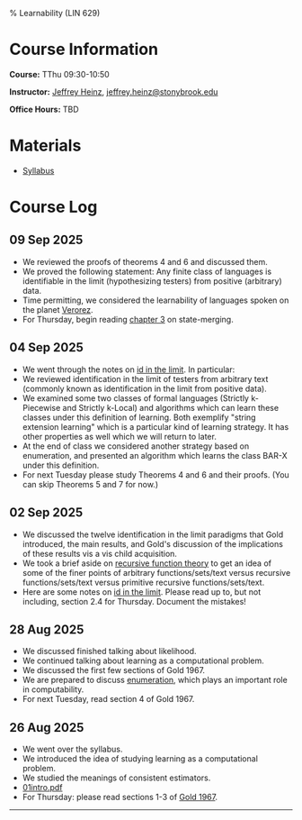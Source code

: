 % Learnability (LIN 629)

# Course Information

**Course:** TThu 09:30-10:50

**Instructor:** [Jeffrey Heinz](http://jeffreyheinz.net/), [jeffrey.heinz@stonybrook.edu](mailto:jeffrey.heinz@stonybrook.edu)

**Office Hours:** TBD

# Materials

* [Syllabus](materials/learnability-LIN629-25F-Heinz.pdf)

# Course Log

## 09 Sep 2025

* We reviewed the proofs of theorems 4 and 6 and discussed them.
* We proved the following statement: Any finite class of languages is
  identifiable in the limit (hypothesizing testers) from positive
  (arbitrary) data.
* Time permitting, we considered the learnability of languages spoken
  on the planet [Verorez](materials/04verorez.pdf).
* For Thursday, begin reading [chapter 3](materials/HdlHvZ2015.pdf) on
  state-merging.


## 04 Sep 2025

* We went through the notes on [id in the
  limit](materials/03idlimit.pdf). In particular:
* We reviewed identification in the limit of testers from arbitrary
  text (commonly known as identification in the limit from positive
  data).
* We examined some two classes of formal languages (Strictly
  k-Piecewise and Strictly k-Local) and algorithms which can learn
  these classes under this definition of learning. Both exemplify
  "string extension learning" which is a particular kind of learning
  strategy. It has other properties as well which we will return to later.
* At the end of class we considered another strategy based on
  enumeration, and presented an algorithm which learns the class BAR-X
  under this definition.
* For next Tuesday please study Theorems 4 and 6 and their
  proofs. (You can skip Theorems 5 and 7 for now.)

## 02 Sep 2025

* We discussed the twelve identification in the limit paradigms that
  Gold introduced, the main results, and Gold's discussion of the
  implications of these results vis a vis child acquisition.
* We took a brief aside on [recursive function
  theory](materials/recursive-function-theory.pdf) to get an idea of
  some of the finer points of arbitrary functions/sets/text versus
  recursive functions/sets/text versus primitive recursive
  functions/sets/text.
*  Here are some notes on [id in the
  limit](materials/03idlimit.pdf). Please read up to, but not
  including, section 2.4 for Thursday. Document the mistakes!

## 28 Aug 2025

* We discussed finished talking about likelihood.
* We continued talking about learning as a computational problem.
* We discussed the first few sections of Gold 1967.
* We are prepared to discuss [enumeration](materials/02enumeration.pdf),
  which plays an important role in computability.
* For next Tuesday, read section 4 of Gold 1967.

## 26 Aug 2025

* We went over the syllabus.
* We introduced the idea of studying learning as a computational problem.
* We studied the meanings of consistent estimators.
* [01intro.pdf](materials/01intro.pdf)
* For Thursday: please read sections 1-3 of [Gold
  1967](materials/Gold--1967--LanguageIdentificationInTheLimit.pdf).

-------------------------------------------------------------------------------
